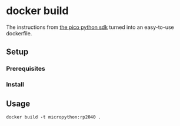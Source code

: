 # docker build

The instructions from [the pico python sdk](https://datasheets.raspberrypi.org/pico/sdk/pico_python_sdk.pdf)
turned into an easy-to-use dockerfile.

## Setup

### Prerequisites

### Install

## Usage

```console
docker build -t micropython:rp2040 .
```
